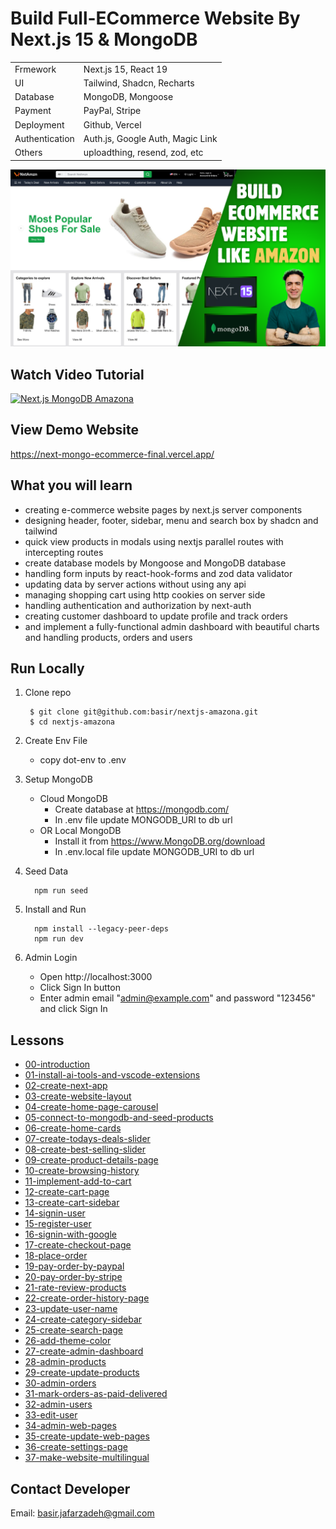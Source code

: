 # Build Full-ECommerce Website By Next.js 15 & MongoDB

|                |                                  |
| -------------- | -------------------------------- |
| Frmework       | Next.js 15, React 19             |
| UI             | Tailwind, Shadcn, Recharts       |
| Database       | MongoDB, Mongoose                |
| Payment        | PayPal, Stripe                   |
| Deployment     | Github, Vercel                   |
| Authentication | Auth.js, Google Auth, Magic Link |
| Others         | uploadthing, resend, zod, etc    |

[![Next.js MongoDB Amazona](/public/images/app.png)](https://next-mongo-ecommerce-final.vercel.app/)

## Watch Video Tutorial

[![Next.js MongoDB Amazona](https://i9.ytimg.com/vi/WLHCPwqHzzQ/mqdefault.jpg?v=676eca94&sqp=CIzAv7sG&rs=AOn4CLDrL8ebdZ8YJyJp96oMMKBTyAD1Dw)](https://youtu.be/WLHCPwqHzzQ)

## View Demo Website

https://next-mongo-ecommerce-final.vercel.app/

## What you will learn

- creating e-commerce website pages by next.js server components
- designing header, footer, sidebar, menu and search box by shadcn and tailwind
- quick view products in modals using nextjs parallel routes with intercepting routes
- create database models by Mongoose and MongoDB database
- handling form inputs by react-hook-forms and zod data validator
- updating data by server actions without using any api
- managing shopping cart using http cookies on server side
- handling authentication and authorization by next-auth
- creating customer dashboard to update profile and track orders
- and implement a fully-functional admin dashboard with beautiful charts and handling products, orders and users

## Run Locally

1. Clone repo

   ```shell
    $ git clone git@github.com:basir/nextjs-amazona.git
    $ cd nextjs-amazona
   ```

2. Create Env File

   - copy dot-env to .env

3. Setup MongoDB

   - Cloud MongoDB
     - Create database at https://mongodb.com/
     - In .env file update MONGODB_URI to db url
   - OR Local MongoDB
     - Install it from https://www.MongoDB.org/download
     - In .env.local file update MONGODB_URI to db url

4. Seed Data

   ```shell
     npm run seed
   ```

5. Install and Run

   ```shell
     npm install --legacy-peer-deps
     npm run dev
   ```

6. Admin Login

   - Open http://localhost:3000
   - Click Sign In button
   - Enter admin email "admin@example.com" and password "123456" and click Sign In

## Lessons

- [00-introduction](./lessons/00-introduction.md)
- [01-install-ai-tools-and-vscode-extensions](./lessons/01-install-ai-tools-and-vscode-extensions.md)
- [02-create-next-app](./lessons/02-create-next-app.md)
- [03-create-website-layout](./lessons/03-create-website-layout.md)
- [04-create-home-page-carousel](./lessons/04-create-home-page-carousel.md)
- [05-connect-to-mongodb-and-seed-products](./lessons/05-connect-to-mongodb-and-seed-products.md)
- [06-create-home-cards](./lessons/06-create-home-cards.md)
- [07-create-todays-deals-slider](./lessons/07-create-todays-deals-slider.md)
- [08-create-best-selling-slider](./lessons/08-create-best-selling-slider.md)
- [09-create-product-details-page](./lessons/09-create-product-details-page.md)
- [10-create-browsing-history](./lessons/10-create-browsing-history.md)
- [11-implement-add-to-cart](./lessons/11-implement-add-to-cart.md)
- [12-create-cart-page](./lessons/12-create-cart-page.md)
- [13-create-cart-sidebar](./lessons/13-create-cart-sidebar.md)
- [14-signin-user](./lessons/14-signin-user.md)
- [15-register-user](./lessons/15-register-user.md)
- [16-signin-with-google](./lessons/16-signin-with-google.md)
- [17-create-checkout-page](./lessons/17-create-checkout-page.md)
- [18-place-order](./lessons/18-place-order.md)
- [19-pay-order-by-paypal](./lessons/19-pay-order-by-paypal.md)
- [20-pay-order-by-stripe](./lessons/20-pay-order-by-stripe.md)
- [21-rate-review-products](./lessons/21-rate-review-products.md)
- [22-create-order-history-page](./lessons/22-create-order-history-page.md)
- [23-update-user-name](./lessons/23-update-user-name.md)
- [24-create-category-sidebar](./lessons/24-create-category-sidebar.md)
- [25-create-search-page](./lessons/25-create-search-page.md)
- [26-add-theme-color](./lessons/26-add-theme-color.md)
- [27-create-admin-dashboard](./lessons/27-create-admin-dashboard.md)
- [28-admin-products](./lessons/28-admin-products.md)
- [29-create-update-products](./lessons/29-create-update-products.md)
- [30-admin-orders](./lessons/30-admin-orders.md)
- [31-mark-orders-as-paid-delivered](./lessons/31-mark-orders-as-paid-delivered.md)
- [32-admin-users](./lessons/32-admin-users.md)
- [33-edit-user](./lessons/33-edit-user.md)
- [34-admin-web-pages](./lessons/34-admin-web-pages.md)
- [35-create-update-web-pages](./lessons/35-create-update-web-pages.md)
- [36-create-settings-page](./lessons/36-create-settings-page.md)
- [37-make-website-multilingual](./lessons/37-make-website-multilingual.md)

## Contact Developer

Email: basir.jafarzadeh@gmail.com
